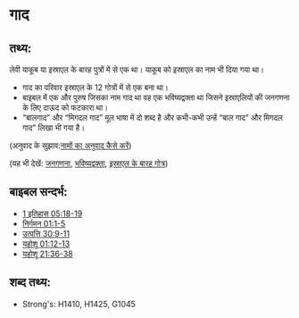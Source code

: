 # गाद #

## तथ्य: ##

लेवी याकूब या इस्राएल के बारह पुत्रों में से एक था। याकूब को इस्राएल का नाम भी दिया गया था।

* गाद का परिवार इस्राएल के 12 गोत्रों में से एक बना था।
* बाइबल में एक और पुरुष जिसका नाम गाद था वह एक भविष्यद्वक्ता था जिसने इस्राएलियों की जनगणना के लिए दाऊद को फटकारा था।
* “बालगाद” और “मिगदल गाद” मूल भाषा में दो शब्द है और कभी-कभी उन्हें “बाल गाद” और मिगदल गाद” लिखा भी गया है।

(अनुवाद के सुझाव:[नामों का अनुवाद कैसे करें](rc://hi/ta/man/translate/translate-names))

(यह भी देखें: [जनगणना](../other/census.md), [भविष्यद्वक्ता](../kt/prophet.md), [इस्राएल के बारह गोत्र](../other/12tribesofisrael.md))

## बाइबल सन्दर्भ: ##

* [1 इतिहास 05:18-19](rc://hi/tn/help/1ch/05/18)
* [निर्गमन 01:1-5](rc://hi/tn/help/exo/01/01)
* [उत्पत्ति 30:9-11](rc://hi/tn/help/gen/30/09)
* [यहोशू 01:12-13](rc://hi/tn/help/jos/01/12)
* [यहोशू 21:36-38](rc://hi/tn/help/jos/21/36)

## शब्द तथ्य: ##

* Strong's: H1410, H1425, G1045
